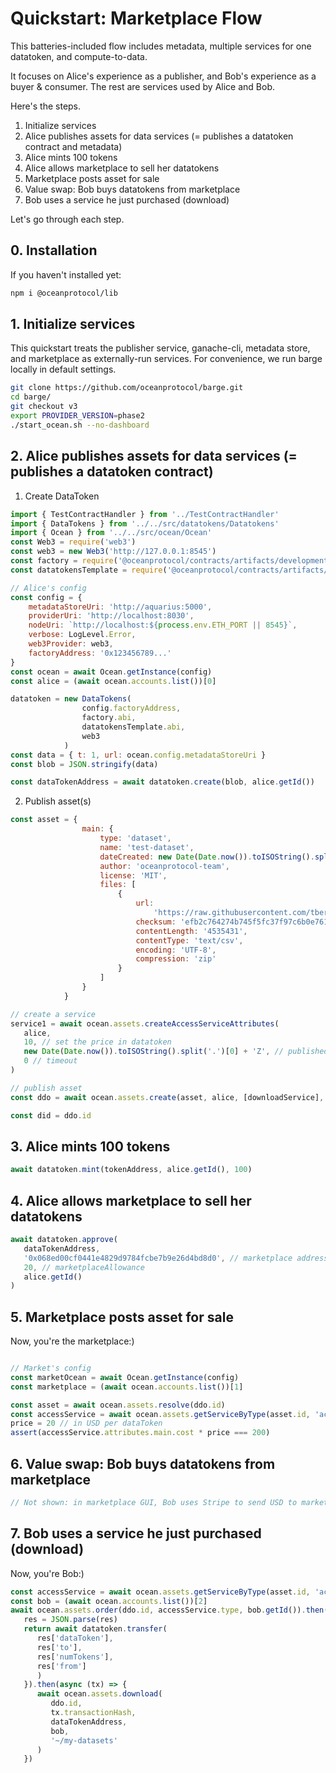 # Quickstart: Marketplace Flow

This batteries-included flow includes metadata, multiple services for one datatoken, and compute-to-data.

It focuses on Alice's experience as a publisher, and Bob's experience as a buyer & consumer. The rest are services used by Alice and Bob.

Here's the steps.
1. Initialize services
1. Alice publishes assets for data services (= publishes a datatoken contract and metadata)
1. Alice mints 100 tokens
1. Alice allows marketplace to sell her datatokens
1. Marketplace posts asset for sale
1. Value swap: Bob buys datatokens from marketplace
1. Bob uses a service he just purchased (download)

Let's go through each step.

## 0. Installation

If you haven't installed yet:
```bash
npm i @oceanprotocol/lib
```

## 1. Initialize services

This quickstart treats the publisher service, ganache-cli, metadata store, and marketplace as 
externally-run services. For convenience, we run barge locally in default settings.

```bash
git clone https://github.com/oceanprotocol/barge.git
cd barge/
git checkout v3
export PROVIDER_VERSION=phase2
./start_ocean.sh --no-dashboard
```

## 2. Alice publishes assets for data services (= publishes a datatoken contract)

1. Create DataToken 
```javascript
import { TestContractHandler } from '../TestContractHandler'
import { DataTokens } from '../../src/datatokens/Datatokens'
import { Ocean } from '../../src/ocean/Ocean'
const Web3 = require('web3')
const web3 = new Web3('http://127.0.0.1:8545')
const factory = require('@oceanprotocol/contracts/artifacts/development/DTFactory.json')
const datatokensTemplate = require('@oceanprotocol/contracts/artifacts/development/DataTokenTemplate.json')

// Alice's config
const config = {
    metadataStoreUri: 'http://aquarius:5000',
    providerUri: 'http://localhost:8030',
    nodeUri: `http://localhost:${process.env.ETH_PORT || 8545}`,
    verbose: LogLevel.Error,
    web3Provider: web3,
    factoryAddress: '0x123456789...'
} 
const ocean = await Ocean.getInstance(config)
const alice = (await ocean.accounts.list())[0]

datatoken = new DataTokens(
                config.factoryAddress,
                factory.abi,
                datatokensTemplate.abi,
                web3
            )
const data = { t: 1, url: ocean.config.metadataStoreUri }
const blob = JSON.stringify(data)

const dataTokenAddress = await datatoken.create(blob, alice.getId())

```
2. Publish asset(s)

```javascript
const asset = {
                main: {
                    type: 'dataset',
                    name: 'test-dataset',
                    dateCreated: new Date(Date.now()).toISOString().split('.')[0] + 'Z', // remove milliseconds
                    author: 'oceanprotocol-team',
                    license: 'MIT',
                    files: [
                        {
                            url:
                                'https://raw.githubusercontent.com/tbertinmahieux/MSongsDB/master/Tasks_Demos/CoverSongs/shs_dataset_test.txt',
                            checksum: 'efb2c764274b745f5fc37f97c6b0e761',
                            contentLength: '4535431',
                            contentType: 'text/csv',
                            encoding: 'UTF-8',
                            compression: 'zip'
                        }
                    ]
                }
            }

// create a service
service1 = await ocean.assets.createAccessServiceAttributes(
   alice,
   10, // set the price in datatoken
   new Date(Date.now()).toISOString().split('.')[0] + 'Z', // publishedDate
   0 // timeout
)

// publish asset
const ddo = await ocean.assets.create(asset, alice, [downloadService], dataTokenAddress)

const did = ddo.id
```

## 3. Alice mints 100 tokens

```javascript
await datatoken.mint(tokenAddress, alice.getId(), 100)
```

## 4. Alice allows marketplace to sell her datatokens

```javascript
await datatoken.approve(
   dataTokenAddress,
   '0x068ed00cf0441e4829d9784fcbe7b9e26d4bd8d0', // marketplace address,
   20, // marketplaceAllowance
   alice.getId()
)
```

## 5. Marketplace posts asset for sale
Now, you're the marketplace:)

```javascript

// Market's config
const marketOcean = await Ocean.getInstance(config)
const marketplace = (await ocean.accounts.list())[1]

const asset = await ocean.assets.resolve(ddo.id)
const accessService = await ocean.assets.getServiceByType(asset.id, 'access')
price = 20 // in USD per dataToken
assert(accessService.attributes.main.cost * price === 200)
```

## 6. Value swap: Bob buys datatokens from marketplace

```javascript
// Not shown: in marketplace GUI, Bob uses Stripe to send USD to marketplace (or other methods / currencies).

```
   
## 7. Bob uses a service he just purchased (download)
Now, you're Bob:)

```javascript
const accessService = await ocean.assets.getServiceByType(asset.id, 'access')
const bob = (await ocean.accounts.list())[2]
await ocean.assets.order(ddo.id, accessService.type, bob.getId()).then(async (res: string) => {
   res = JSON.parse(res)
   return await datatoken.transfer(
      res['dataToken'],
      res['to'],
      res['numTokens'],
      res['from']
      )
   }).then(async (tx) => {
      await ocean.assets.download(
         ddo.id,
         tx.transactionHash,
         dataTokenAddress,
         bob,
         '~/my-datasets'
      )
   })

```
